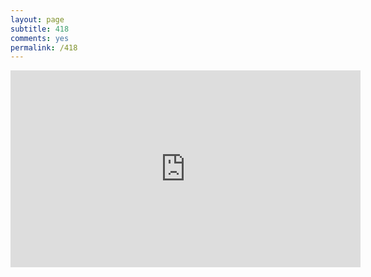 ```yaml
---
layout: page
subtitle: 418
comments: yes
permalink: /418
---
```


<iframe width="560" height="315"
src="https://www.youtube.com/embed/yeR38fkOPQg" frameborder="0"
allow="accelerometer; autoplay; encrypted-media; gyroscope;
picture-in-picture" allowfullscreen></iframe>
